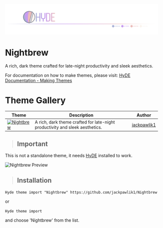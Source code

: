 <img src="https://raw.githubusercontent.com/prasanthrangan/hyprdots/main/Source/assets/hyde_banner.png" alt="HyDE">

# Nightbrew
A rich, dark theme crafted for late-night productivity and sleek aesthetics.

For documentation on how to make themes, please visit:
[HyDE Documentation - Making Themes](https://hydeproject.pages.dev/en/theming/making-themes/)

# Theme Gallery
<!-- TABLE_START -->
| Theme | Description | Author |
| --- | --- | --- |
| [![Nightbrew](https://placehold.co/180x50/1A1B26/A9B1D6?text=Nightbrew&font=Oswald)](https://github.com/jackpawlik1/Nightbrew) | A rich, dark theme crafted for late-night productivity and sleek aesthetics. | [jackpawlik1](https://github.com/jackpawlik1) |

<!-- TABLE_END -->

> ## Important
This is not a standalone theme, it needs [HyDE](https://github.com/prasanthrangan/hyprdots) installed to work.

<img src="https://cdn.discordapp.com/attachments/1357155497555267754/1357439914832298225/image.png?ex=67f035ef&is=67eee46f&hm=4d3e23ea2796fee0a037bdc96046f4ed97bb2fa71783ed5923fc7692f72d9cd3&&" alt="Nightbrew Preview">

> ## Installation

```Hyde theme import "Nightbrew" https://github.com/jackpawlik1/Nightbrew```

or

```Hyde theme import```

and choose 'Nightbrew' from the list.
